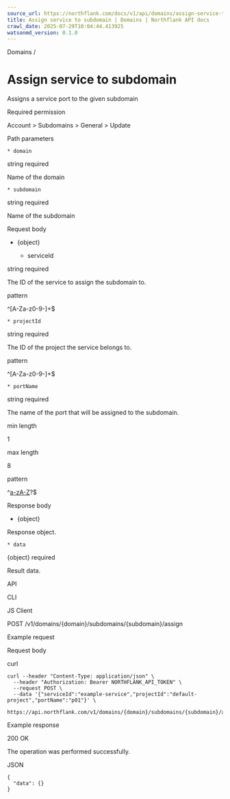 ```yaml
---
source_url: https://northflank.com/docs/v1/api/domains/assign-service-to-subdomain
title: Assign service to subdomain | Domains | Northflank API docs
crawl_date: 2025-07-29T10:04:44.413925
watsonmd_version: 0.1.0
---
```


Domains / 

# Assign service to subdomain

Assigns a service port to the given subdomain

Required permission

Account > Subdomains > General > Update

Path parameters

    * domain

string required

Name of the domain

    * subdomain

string required

Name of the subdomain




Request body

  * {object}

    * serviceId

string required

The ID of the service to assign the subdomain to.

pattern

^[A-Za-z0-9-]+$

    * projectId

string required

The ID of the project the service belongs to.

pattern

^[A-Za-z0-9-]+$

    * portName

string required

The name of the port that will be assigned to the subdomain.

min length

1

max length

8

pattern

^[a-zA-Z](-?[a-zA-Z0-9]+(-[a-zA-Z0-9]+)*)?$




Response body

  * {object}

Response object.

    * data

{object} required

Result data.




API

CLI

JS Client

POST /v1/domains/{domain}/subdomains/{subdomain}/assign

Example request

Request body

curl
    
    
    curl --header "Content-Type: application/json" \
      --header "Authorization: Bearer NORTHFLANK_API_TOKEN" \
      --request POST \
      --data '{"serviceId":"example-service","projectId":"default-project","portName":"p01"}' \
      https://api.northflank.com/v1/domains/{domain}/subdomains/{subdomain}/assign

Example response

200 OK

The operation was performed successfully.

JSON
    
    
    {
      "data": {}
    }